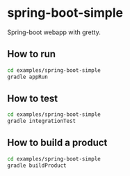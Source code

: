 # spring-boot-simple

Spring-boot webapp with gretty.

## How to run

```bash
cd examples/spring-boot-simple
gradle appRun
```

## How to test

```bash
cd examples/spring-boot-simple
gradle integrationTest
```

## How to build a product


```bash
cd examples/spring-boot-simple
gradle buildProduct
```

